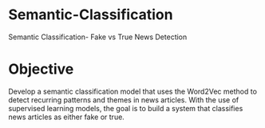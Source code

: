 # Semantic-Classification
Semantic Classification- Fake vs True News Detection

# Objective 
Develop a semantic classification model that uses the Word2Vec method to detect recurring patterns and themes in news articles. With the use of supervised learning models, the goal is to build a system that classifies news articles as either fake or true.

